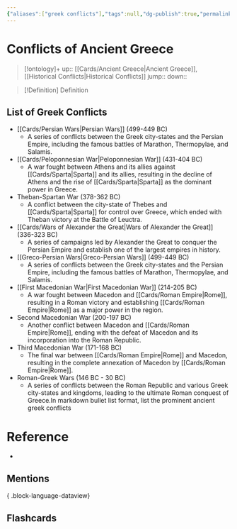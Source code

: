 ```yaml
---
{"aliases":["greek conflicts"],"tags":null,"dg-publish":true,"permalink":"/cards/conflicts-of-ancient-greece/","dgPassFrontmatter":true}
---
```


# Conflicts of Ancient Greece

> [!ontology]+
> up:: [[Cards/Ancient Greece\|Ancient Greece]], [[Historical Conflicts\|Historical Conflicts]]
> jump:: 
> down:: 

> [!Definition] Definition

## List of Greek Conflicts

- [[Cards/Persian Wars\|Persian Wars]] (499-449 BC)
	- A series of conflicts between the Greek city-states and the Persian Empire, including the famous battles of Marathon, Thermopylae, and Salamis.
- [[Cards/Peloponnesian War\|Peloponnesian War]] (431-404 BC)
	- A war fought between Athens and its allies against [[Cards/Sparta\|Sparta]] and its allies, resulting in the decline of Athens and the rise of [[Cards/Sparta\|Sparta]] as the dominant power in Greece.
- Theban-Spartan War (378-362 BC)
	- A conflict between the city-state of Thebes and [[Cards/Sparta\|Sparta]] for control over Greece, which ended with Theban victory at the Battle of Leuctra.
- [[Cards/Wars of Alexander the Great\|Wars of Alexander the Great]] (336-323 BC)
	- A series of campaigns led by Alexander the Great to conquer the Persian Empire and establish one of the largest empires in history.
- [[Greco-Persian Wars\|Greco-Persian Wars]] (499-449 BC)
	- A series of conflicts between the Greek city-states and the Persian Empire, including the famous battles of Marathon, Thermopylae, and Salamis.
- [[First Macedonian War\|First Macedonian War]] (214-205 BC)
	- A war fought between Macedon and [[Cards/Roman Empire\|Rome]], resulting in a Roman victory and establishing [[Cards/Roman Empire\|Rome]] as a major power in the region.
- Second Macedonian War (200-197 BC)
	- Another conflict between Macedon and [[Cards/Roman Empire\|Rome]], ending with the defeat of Macedon and its incorporation into the Roman Republic.
- Third Macedonian War (171-168 BC)
	- The final war between [[Cards/Roman Empire\|Rome]] and Macedon, resulting in the complete annexation of Macedon by [[Cards/Roman Empire\|Rome]].
- Roman-Greek Wars (146 BC - 30 BC)
	- A series of conflicts between the Roman Republic and various Greek city-states and kingdoms, leading to the ultimate Roman conquest of Greece.In markdown bullet list format, list the prominent ancient greek conflicts

# Reference

- 

## Mentions


{ .block-language-dataview}

## Flashcards